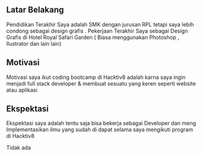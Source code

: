 [//]: # (Ceritakan sedikit tentang latar belakangmu seperti pendidikan terakhir atau pekerjaan sebelumnya)
## Latar Belakang

Pendidikan Terakhir Saya adalah SMK dengan jurusan RPL tetapi saya lebih condong sebagai design grafis .
Pekerjaan Terakhir Saya sebagai Design Grafis di Hotel Royal Safari Garden ( Biasa menggunakan Photoshop , Ilustrator  dan lain lain)

[//]: # (Motivasi apa yang mendorongmu untuk ikut program coding bootcamp di Hacktiv8?)
## Motivasi
Motivasi saya ikut coding bootcamp di Hacktiv8 adalah karna saya ingin menjadi full stack developer & membuat sesuatu yang keren seperti website atau aplikasi

[//]: # (Beri tahu kami, apa yang ingin kamu dapatkan di Hacktiv8 dan apa yang ingin kamu capai setelah lulus dari sini?)
## Ekspektasi
Ekspektasi saya adalah tentu saja bisa bekerja sebagai Developer dan meng Implementasikan ilmu yang sudah di dapat selama saya mengikuti program di Hacktiv8

[//]: # (Apakah ada hal lain yang ingin disampaikan? Bila ada, kamu bebas untuk menuliskannya)
Tidak ada
